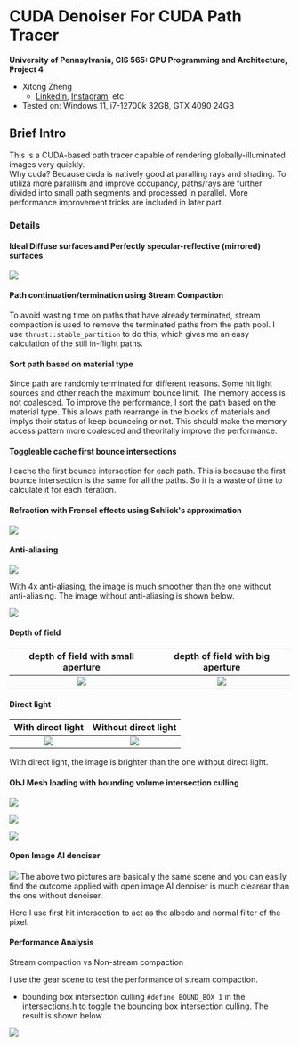 CUDA Denoiser For CUDA Path Tracer
==================================

**University of Pennsylvania, CIS 565: GPU Programming and Architecture, Project 4**

* Xitong Zheng
  * [LinkedIn](https://www.linkedin.com/in/xitong-zheng-5b6543205/), [Instagram](https://www.instagram.com/simonz_zheng/), etc.
* Tested on: Windows 11, i7-12700k 32GB, GTX 4090 24GB

## Brief Intro
This is a CUDA-based path tracer capable of rendering globally-illuminated images very quickly. \
Why cuda? Because cuda is natively good at paralling rays and shading. To utiliza more parallism and improve occupancy, paths/rays are further divided into small path segments and processed in parallel. More performance improvement tricks are included in later part.

### Details

#### Ideal Diffuse surfaces and Perfectly specular-reflective (mirrored) surfaces

![](./img/image1.png)

#### Path continuation/termination using Stream Compaction

To avoid wasting time on paths that have already terminated, stream compaction is used to remove the terminated paths from the path pool. I use `thrust::stable_partition` to do this, which gives me an easy calculation of the still in-flight paths.

#### Sort path based on material type

Since path are randomly terminated for different reasons. Some hit light sources and other reach the maximum bounce limit. The memory access is not coalesced. To improve the performance, I sort the path based on the material type. This allows path rearrange in the blocks of materials and implys their status of keep bounceing or not. This should make the memory access pattern more coalesced and theoritally improve the performance.

#### Toggleable cache first bounce intersections
I cache the first bounce intersection for each path. This is because the first bounce intersection is the same for all the paths. So it is a waste of time to calculate it for each iteration.

#### Refraction with Frensel effects using Schlick's approximation

![](./img/refraction.png)

#### Anti-aliasing
![](./img/withantiliasing.png)

With 4x anti-aliasing, the image is much smoother than the one without anti-aliasing. The image without anti-aliasing is shown below.

![](./img/withoutantiliasing.png)
#### Depth of field
| depth of field with small aperture      | depth of field with big aperture      |
|:-------------------------------------------:|:-------------------------------------------:|
| ![](./img/dof_smallaperture.png) | ![](./img/dof_bigaperture.png)|



#### Direct light

| With direct light      | Without direct light      |
|:-------------------------------------------:|:-------------------------------------------:|
| ![](./img/withdirectlight.png) | ![](./img/withoutdirectlight.png)|

With direct light, the image is brighter than the one without direct light.

#### ObJ Mesh loading with bounding volume intersection culling

![](./img/gear1.png)

![](./img/vase.png)

![](./img/vase1.png)
#### Open Image AI denoiser

![](./img/OIMD.png)
The above two pictures are basically the same scene and you can easily find the outcome applied with open image AI denoiser is much clearear than the one without denoiser.

Here I use first hit intersection to act as the albedo and normal filter of the pixel.

#### Performance Analysis

Stream compaction vs Non-stream compaction

I use the gear scene to test the performance of stream compaction. 

- bounding box intersection culling
`#define BOUND_BOX 1` in the intersections.h to toggle the bounding box intersection culling. 
The result is shown below.

![](./img/performance1.png)
